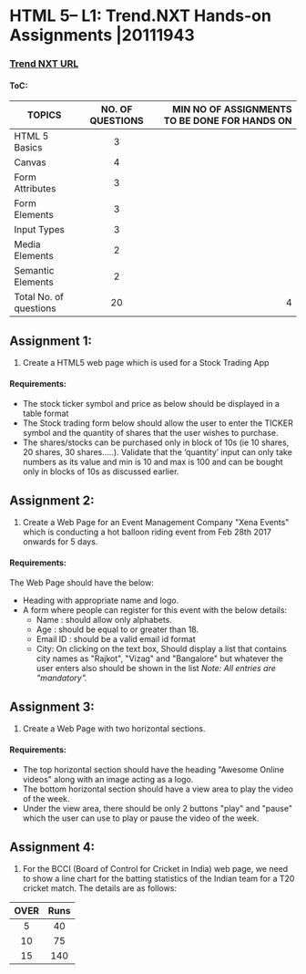 # HTML 5– L1: Trend.NXT Hands-on Assignments |20111943

### [Trend NXT URL](https://wipro365.sharepoint.com/sites/ku-practice4113/Pages/Learning%20Contents/HTML%205%20L1.aspx)
#### ToC:

| TOPICS                 | NO. OF QUESTIONS  | MIN NO OF ASSIGNMENTS TO BE DONE FOR HANDS ON  |
| ---------------------- |:-----------------:| ----------------------------------------------:|
| HTML 5 Basics          | 3                 |                                                |
| Canvas                 | 4                 |                                                |
| Form Attributes        | 3                 |                                                |
| Form Elements          | 3                 |                                                |
| Input Types            | 3                 |                                                |
| Media Elements         | 2                 |                                                |
| Semantic Elements      | 2                 |                                                |
| Total No. of questions | 20                |                                              4 |

## Assignment 1:
1. Create a HTML5 web page which is used for a Stock Trading App

#### Requirements:
* The stock ticker symbol and price as below should be displayed in a table format
* The Stock trading form below should allow the user to enter the TICKER symbol and the quantity of shares that the user wishes to purchase.
* The shares/stocks can be purchased only in block of 10s (ie 10 shares, 20 shares, 30 shares…..). Validate that the ‘quantity’ input can only take numbers as its value and min is 10 and max is 100 and can be bought only in blocks of 10s as discussed earlier.


## Assignment 2:
1. Create a Web Page for an Event Management Company "Xena Events" which is conducting a hot balloon riding event from Feb 28th 2017 onwards for 5 days.

#### Requirements:
The Web Page should have the below:
* Heading with appropriate name and logo.
*  A form where people can register for this event with the below details:
    - Name : should allow only alphabets.
    - Age : should be equal to or greater than 18.
    - Email ID : should be a valid email id format
    - City: On clicking on the text box, Should display a list that contains city names as "Rajkot", "Vizag" and "Bangalore" but whatever the user enters also should be shown in the list
_Note: All entries are "mandatory"._


## Assignment 3:
1. Create a Web Page with two horizontal sections.

#### Requirements:
* The top horizontal section should have the heading "Awesome Online videos" along with an image acting as a logo.
* The bottom horizontal section should have a view area to play the video of the week.
* Under the view area, there should be only 2 buttons "play" and "pause" which the user can use to play or pause the video of the week.


## Assignment 4:
1. For the BCCI (Board of Control for Cricket in India) web page, we need to show a line chart for the batting statistics of the Indian team for a T20 cricket match. The details are as follows:

| OVER | Runs |
|:----:|:----:|
| 5    | 40   |
| 10   | 75   |
| 15   | 140  |
